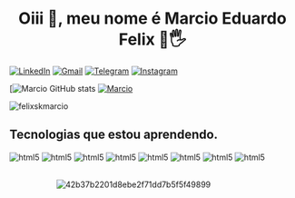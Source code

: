 ### <h1 align="center">Oiii 👋, meu nome é Marcio Eduardo Felix 👋🖐️</h1>

[![LinkedIn](https://img.shields.io/badge/LinkedIn-0077B5?style=for-the-badge&logo=linkedin&logoColor=white)](https://www.linkedin.com/in/marcio-eduardo-felix-0010a530/)
[![Gmail](https://img.shields.io/badge/Gmail-D14836?style=for-the-badge&logo=gmail&logoColor=white)](mailto:felixskmarcio2@gmail.com)
[![Telegram](https://img.shields.io/badge/Telegram-2CA5E0?style=for-the-badge&logo=telegram&logoColor=white)](https://t.me/FelixBR)
[![Instagram](https://img.shields.io/badge/Instagram-E4405F?style=for-the-badge&logo=instagram&logoColor=white)](felixskmarcio2)

[![Marcio GitHub stats](https://github-readme-stats.vercel.app/api?username=felixskmarcio&show_icons=true&theme=radical)
[![Marcio](https://github-readme-stats.vercel.app/api/top-langs/?username=felixskmarcio&layout=true&theme=radical)](https://github.com/anuraghazra/github-readme-stats)

<p align="left"> <img src="https://komarev.com/ghpvc/?username=felixskmarcio&label=Profile%20views&color=129e00&style=plastic" alt="felixskmarcio" /> </p>

## Tecnologias que estou aprendendo.
<div style="display: inline_block">
	<img align="center" alt="html5"src="https://img.shields.io/badge/C-00599C?style=for-the-badge&logo=c&logoColor=white" />
	<img align="center" alt="html5"src="https://img.shields.io/badge/C%23-239120?style=for-the-badge&logo=c-sharp&logoColor=white" />
	<img align="center" alt="html5"src="https://img.shields.io/badge/C%2B%2B-00599C?style=for-the-badge&logo=c%2B%2B&logoColor=white" />
	<img align="center" alt="html5"src="https://img.shields.io/badge/HTML5-E34F26?style=for-the-badge&logo=html5&logoColor=white" />
	<img align="center" alt="html5"src="https://img.shields.io/badge/Python-14354C?style=for-the-badge&logo=python&logoColor=white" />
	<img align="center" alt="html5"src="https://img.shields.io/badge/PHP-777BB4?style=for-the-badge&logo=php&logoColor=white"/>
	<img align="center" alt="html5"src="https://img.shields.io/badge/Node.js-43853D?style=for-the-badge&logo=node.js&logoColor=white" />
	<img align="center" alt="html5"src="https://img.shields.io/badge/JavaScript-323330?style=for-the-badge&logo=javascript&logoColor=F7DF1E" />
</div><br/>


                     ![42b37b2201d8ebe2f71dd7b5f5f49899](https://user-images.githubusercontent.com/32266467/144693235-1fdf0ddb-1159-420e-864d-6e74e3528aa8.gif)
